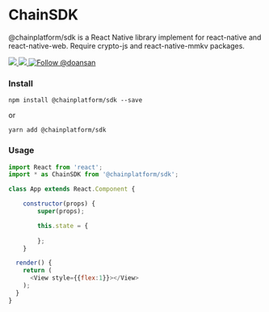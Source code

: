 # ChainSDK
@chainplatform/sdk is a React Native library implement for react-native and react-native-web. Require crypto-js and react-native-mmkv packages.

<a href="https://npmjs.com/package/@chainplatform/sdk">
  <img src="https://img.shields.io/npm/v/@chainplatform/sdk.svg"></img>
  <img src="https://img.shields.io/npm/dt/@chainplatform/sdk.svg"></img>
</a>
<a href="https://twitter.com/intent/follow?screen_name=doansan"><img src="https://img.shields.io/twitter/follow/doansan.svg?label=Follow%20@doansan" alt="Follow @doansan"></img></a>

### Install
```
npm install @chainplatform/sdk --save
```
or
```
yarn add @chainplatform/sdk
```


### Usage

```js
import React from 'react';
import * as ChainSDK from '@chainplatform/sdk';

class App extends React.Component {

    constructor(props) {
        super(props);

        this.state = {
          
        };
    }

  render() {
    return (
      <View style={{flex:1}}></View>
    );
  }
}
```